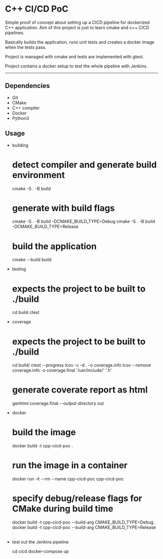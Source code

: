 # C++ CI/CD PoC

Simple proof of concept about setting up a CICD pipeline for dockerized C++ application. Aim of this project is just to learn cmake and c++ CICD pipelines.

Basically builds the application, runs unit tests and creates a docker image when the tests pass.

Project is managed with cmake and tests are implemented with gtest.

Project contains a docker setup to test the whole pipeline with Jenkins.

---

## Dependencies

- Git
- CMake
- C++ compiler
- Docker
- Python3

## Usage

- building

    # detect compiler and generate build environment
    cmake -S . -B build

    # generate with build flags
    cmake -S . -B build -DCMAKE_BUILD_TYPE=Debug
    cmake -S . -B build -DCMAKE_BUILD_TYPE=Release

    # build the application
    cmake --build build
    
- testing

    # expects the project to be built to ./build
    cd build
    ctest

- coverage

    # expects the project to be built to ./build
    cd build/
    ctest --progress
    lcov -c -d . -o coverage.info
    lcov --remove coverage.info -o coverage.final '/usr/include/*' '*.h'
    
    # generate coverate report as html
    genhtml coverage.final --output-directory out

- docker

    # build the image
    docker build -t cpp-cicd-poc .

    # run the image in a container
    docker run -it --rm --name cpp-cicd-poc cpp-cicd-poc

    # specify debug/release flags for CMake during build time
    docker build -t cpp-cicd-poc --build-arg CMAKE_BUILD_TYPE=Debug .
    docker build -t cpp-cicd-poc --build-arg CMAKE_BUILD_TYPE=Release .

- test out the Jenkins pipeline

    cd cicd
    docker-compose up
